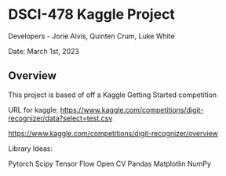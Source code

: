 # DSCI-478 Kaggle Project

Developers - Jorie Alvis, Quinten Crum, Luke White

Date: March 1st, 2023

## Overview
This project is based of off a Kaggle Getting Started competition 

URL for kaggle: https://www.kaggle.com/competitions/digit-recognizer/data?select=test.csv


https://www.kaggle.com/competitions/digit-recognizer/overview



Library Ideas:

Pytorch
Scipy
Tensor Flow
Open CV
Pandas
Matplotlin
NumPy
